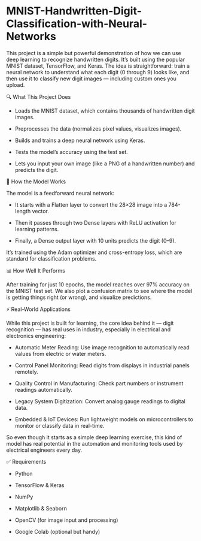 # MNIST-Handwritten-Digit-Classification-with-Neural-Networks
This project is a simple but powerful demonstration of how we can use deep learning to recognize handwritten digits. It’s built using the popular MNIST dataset, TensorFlow, and Keras. The idea is straightforward: train a neural network to understand what each digit (0 through 9) looks like, and then use it to classify new digit images — including custom ones you upload.

🔍 What This Project Does
- Loads the MNIST dataset, which contains thousands of handwritten digit images.

- Preprocesses the data (normalizes pixel values, visualizes images).

- Builds and trains a deep neural network using Keras.

- Tests the model’s accuracy using the test set.

- Lets you input your own image (like a PNG of a handwritten number) and predicts the digit.

🧠 How the Model Works

The model is a feedforward neural network:

- It starts with a Flatten layer to convert the 28×28 image into a 784-length vector.

- Then it passes through two Dense layers with ReLU activation for learning patterns.

- Finally, a Dense output layer with 10 units predicts the digit (0–9).

It’s trained using the Adam optimizer and cross-entropy loss, which are standard for classification problems.

📊 How Well It Performs

After training for just 10 epochs, the model reaches over 97% accuracy on the MNIST test set. We also plot a confusion matrix to see where the model is getting things right (or wrong), and visualize predictions.

⚡ Real-World Applications 

While this project is built for learning, the core idea behind it — digit recognition — has real uses in industry, especially in electrical and electronics engineering:

- Automatic Meter Reading: Use image recognition to automatically read values from electric or water meters.

- Control Panel Monitoring: Read digits from displays in industrial panels remotely.

- Quality Control in Manufacturing: Check part numbers or instrument readings automatically.

- Legacy System Digitization: Convert analog gauge readings to digital data.

- Embedded & IoT Devices: Run lightweight models on microcontrollers to monitor or classify data in real-time.

So even though it starts as a simple deep learning exercise, this kind of model has real potential in the automation and monitoring tools used by electrical engineers every day.

✅ Requirements

- Python 

- TensorFlow & Keras

- NumPy

- Matplotlib & Seaborn

- OpenCV (for image input and processing)

- Google Colab (optional but handy)
